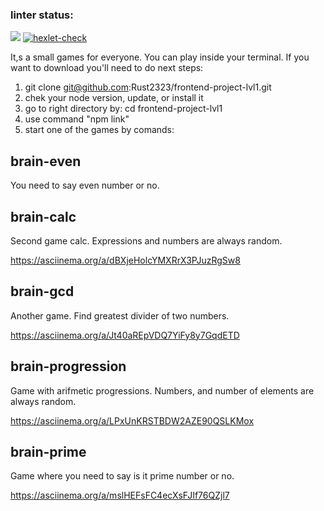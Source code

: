 ### linter status:

<a href="https://codeclimate.com/github/Rust2323/frontend-project-lvl1/maintainability"><img src="https://api.codeclimate.com/v1/badges/4617cab953e688e3aad4/maintainability" /></a>
[![hexlet-check](https://github.com/Rust2323/frontend-project-lvl1/actions/workflows/hexlet-check.yml/badge.svg)](https://github.com/Rust2323/frontend-project-lvl1/actions/workflows/hexlet-check.yml)

It,s a small games for everyone. You can play inside your terminal. If you want to download you'll need to do next steps:

1. git clone git@github.com:Rust2323/frontend-project-lvl1.git
2. chek your node version, update, or install it
3. go to right directory by: cd frontend-project-lvl1
4. use command "npm link"
4. start one of the games by comands:

## brain-even

You need to say even number or no.

<html>
<head>
  <link rel="stylesheet" type="text/css" href="asciinema-player.css" />
</head>
<body>
  <div id="player"></div>
  <script src="asciinema-player.min.js"></script>
  <script>
    AsciinemaPlayer.create(
      '554996.cast',
      document.getElementById('player'),
      { cols: 120, rows: 30 }
    );
  </script>
</body>
</html>

## brain-calc

Second game calc. Expressions and numbers are always random.

https://asciinema.org/a/dBXjeHolcYMXRrX3PJuzRgSw8

## brain-gcd

Another game. Find greatest divider of two numbers.

https://asciinema.org/a/Jt40aREpVDQ7YiFy8y7GqdETD

## brain-progression

Game with arifmetic progressions. Numbers, and number of elements are always random.

https://asciinema.org/a/LPxUnKRSTBDW2AZE90QSLKMox

## brain-prime

Game where you need to say is it prime number or no.

https://asciinema.org/a/mslHEFsFC4ecXsFJIf76QZjl7
